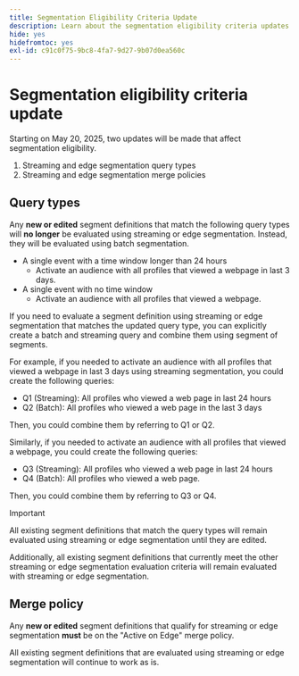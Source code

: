 ```yaml
---
title: Segmentation Eligibility Criteria Update
description: Learn about the segmentation eligibility criteria updates that affect the types of audiences that can be evaluated using streaming and edge segmentation.
hide: yes
hidefromtoc: yes
exl-id: c91c0f75-9bc8-4fa7-9d27-9b07d0ea560c
---
```

# Segmentation eligibility criteria update

Starting on May 20, 2025, two updates will be made that affect segmentation eligibility.

1. Streaming and edge segmentation query types
2. Streaming and edge segmentation merge policies

## Query types

Any **new or edited** segment definitions that match the following query types will **no longer** be evaluated using streaming or edge segmentation. Instead, they will be evaluated using batch segmentation.

- A single event with a time window longer than 24 hours
  - Activate an audience with all profiles that viewed a webpage in last 3 days.
- A single event with no time window
  - Activate an audience with all profiles that viewed a webpage.

If you need to evaluate a segment definition using streaming or edge segmentation that matches the updated query type, you can explicitly create a batch and streaming query and combine them using segment of segments.

For example, if you needed to activate an audience with all profiles that viewed a webpage in last 3 days using streaming segmentation, you could create the following queries:

- Q1 (Streaming): All profiles who viewed a web page in last 24 hours
- Q2 (Batch): All profiles who viewed a web page in the last 3 days

Then, you could combine them by referring to Q1 or Q2.

Similarly, if you needed to activate an audience with all profiles that viewed a webpage, you could create the following queries:

- Q3 (Streaming): All profiles who viewed a web page in last 24 hours
- Q4 (Batch): All profiles who viewed a web page.
 
Then, you could combine them by referring to Q3 or Q4.

>[!IMPORTANT]
>
>All existing segment definitions that match the query types will remain evaluated using streaming or edge segmentation until they are edited.
>
>Additionally, all existing segment definitions that currently meet the other streaming or edge segmentation evaluation criteria will remain evaluated with streaming or edge segmentation.

## Merge policy

Any **new or edited** segment definitions that qualify for streaming or edge segmentation **must** be on the "Active on Edge" merge policy.

All existing segment definitions that are evaluated using streaming or edge segmentation will continue to work as is.
